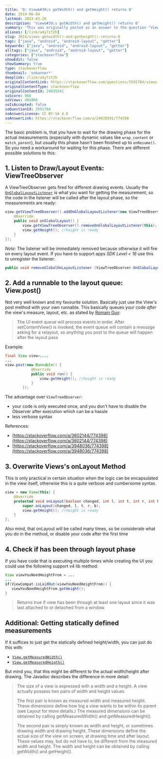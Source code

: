 ```yaml
---
title: 'Q: View&#39;s getWidth() and getHeight() returns 0'
date: 2014-06-04
lastmod: 2023-03-26
description: 'View&#39;s getWidth() and getHeight() returns 0'
summary: 'This was originally posted as an answer to the question "View&#39;s getWidth() and getHeight() returns 0" on stackoverflow.com.'
aliases: [/link/a4y7zf2h]
slug: 2014/views-getwidth()-and-getheight()-returns-0
tags: ["java", "android", "android-layout", "getter"]
keywords: ["java", "android", "android-layout", "getter"]
alltags: ["java", "android", "android-layout", "getter"]
categories: ["stackoverflow"]
showEdit: false
showSummary: true
type: stackoverflow
thumbnail: 'sobanner*'
deeplink: /link/a4y7zf2h
originalContentLink: https://stackoverflow.com/questions/3591784/views-getwidth-and-getheight-returns-0
originalContentType: stackoverflow
originalContentId: 24035591
soScore: 968
soViews: 401000
soIsAccepted: false
soQuestionId: 3591784
soAnswerLicense: CC BY-SA 4.0
soAnswerLink: https://stackoverflow.com/a/24035591/774398
---
```

The basic problem is, that you have to wait for the drawing phase for the actual measurements (especially with dynamic values like `wrap_content` or `match_parent`), but usually this phase hasn't been finished up to `onResume()`. So you need a workaround for waiting for this phase. There are different possible solutions to this:

1\. Listen to Draw/Layout Events: ViewTreeObserver
--------------------------------------------------

A ViewTreeObserver gets fired for different drawing events. Usually the [`OnGlobalLayoutListener`](http://developer.android.com/reference/android/view/ViewTreeObserver.OnGlobalLayoutListener.html) is what you want for getting the measurement, so the code in the listener will be called after the layout phase, so the measurements are ready:

```java
view.getViewTreeObserver().addOnGlobalLayoutListener(new ViewTreeObserver.OnGlobalLayoutListener() {
    @Override
    public void onGlobalLayout() {
        view.getViewTreeObserver().removeOnGlobalLayoutListener(this);
        view.getHeight(); //height is ready
    }
});

```

_Note_: The listener will be immediately removed because otherwise it will fire on every layout event. If you have to support apps _SDK Level < 16_ use this to unregister the listener:

```java
public void removeGlobalOnLayoutListener (ViewTreeObserver.OnGlobalLayoutListener victim)

```

2\. Add a runnable to the layout queue: View.post()
---------------------------------------------------

Not very well known and my favourite solution. Basically just use the View's post method with your own runnable. This basically queues your code _after_ the view's measure, layout, etc. as stated by [Romain Guy](https://stackoverflow.com/users/298575/romain-guy):

> The UI event queue will process events in order. After setContentView() is invoked, the event queue will contain a message asking for a relayout, so anything you post to the queue will happen after the layout pass

Example:

```java
final View view=...;
...
view.post(new Runnable() {
            @Override
            public void run() {
                view.getHeight(); //height is ready
            }
        });

```

The advantage over `ViewTreeObserver`:

*   your code is only executed once, and you don't have to disable the Observer after execution which can be a hassle
*   less verbose syntax

References:

*   [https://stackoverflow.com/a/3602144/774398](https://stackoverflow.com/a/3602144/774398)
*   [https://stackoverflow.com/a/3948036/774398](https://stackoverflow.com/a/3948036/774398)

  

3\. Overwrite Views's onLayout Method
-------------------------------------

This is only practical in certain situation when the logic can be encapsulated in the view itself, otherwise this is a quite verbose and cumbersome syntax.

```java
view = new View(this) {
    @Override
    protected void onLayout(boolean changed, int l, int t, int r, int b) {
        super.onLayout(changed, l, t, r, b);
        view.getHeight(); //height is ready
    }
};

```

Also mind, that onLayout will be called many times, so be considerate what you do in the method, or disable your code after the first time

4\. Check if has been through layout phase
------------------------------------------

If you have code that is executing multiple times while creating the UI you could use the following support v4 lib method:

```java
View viewYouNeedHeightFrom = ...
...
if(ViewCompat.isLaidOut(viewYouNeedHeightFrom)) {
   viewYouNeedHeightFrom.getHeight();
}

```

> Returns true if view has been through at least one layout since it was last attached to or detached from a window.

Additional: Getting statically defined measurements
---------------------------------------------------

If it suffices to just get the statically defined height/width, you can just do this with:

*   [`View.getMeasuredWidth()`](http://developer.android.com/reference/android/view/View.html#getMeasuredWidth())
*   [`View.getMeasuredHeigth()`](http://developer.android.com/reference/android/view/View.html#getMeasuredHeight())

But mind you, that this might be different to the actual width/height after drawing. The Javadoc describes the difference in more detail:

> The size of a view is expressed with a width and a height. A view actually possess two pairs of width and height values.
> 
> The first pair is known as measured width and measured height. These dimensions define how big a view wants to be within its parent (see Layout for more details.) The measured dimensions can be obtained by calling getMeasuredWidth() and getMeasuredHeight().
> 
> The second pair is simply known as width and height, or sometimes drawing width and drawing height. These dimensions define the actual size of the view on screen, at drawing time and after layout. These values may, but do not have to, be different from the measured width and height. The width and height can be obtained by calling getWidth() and getHeight().